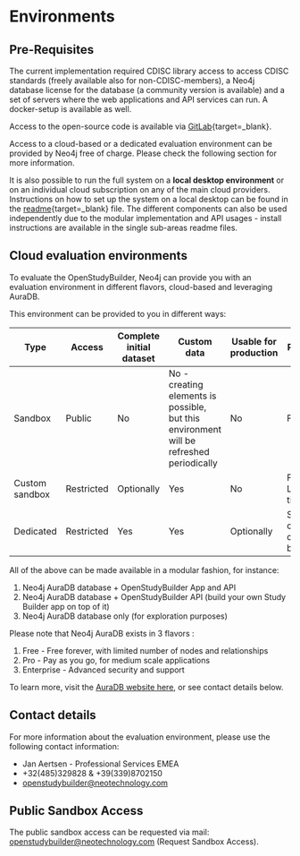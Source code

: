 # Environments

## Pre-Requisites

The current implementation required CDISC library access to access CDISC standards (freely available also for non-CDISC-members), a Neo4j database license for the database (a community version is available) and a set of servers where the web applications and API services can run. A docker-setup is available as well.

Access to the open-source code is available via [GitLab](https://gitlab.com/Novo-Nordisk/nn-public/openstudybuilder/OpenStudyBuilder-Solution){target=_blank}.

Access to a cloud-based or a dedicated evaluation environment can be provided by Neo4j free of charge. Please check the following section for more information.

It is also possible to run the full system on a **local desktop environment** or on an individual cloud subscription on any of the main cloud providers. Instructions on how to set up the system on a local desktop can be found in the [readme](https://gitlab.com/Novo-Nordisk/nn-public/openstudybuilder/OpenStudyBuilder-Solution/-/blob/main/README.md){target=_blank} file. The different components can also be used independently due to the modular implementation and API usages - install instructions are available in the single sub-areas readme files.

## Cloud evaluation environments

To evaluate the OpenStudyBuilder, Neo4j can provide you with an evaluation environment in different flavors, cloud-based and leveraging AuraDB.

This environment can be provided to you in different ways:

Type | Access | Complete initial dataset | Custom data | Usable for production | Pricing
--|--|--|--|--|--
Sandbox | Public | No | No - creating elements is possible, but this environment will be refreshed periodically | No | Free
Custom sandbox | Restricted | Optionally | Yes | No | Free - Limited time
Dedicated | Restricted | Yes | Yes | Optionally | See contact details below

All of the above can be made available in a modular fashion, for instance:

1. Neo4j AuraDB database + OpenStudyBuilder App and API
2. Neo4j AuraDB database + OpenStudyBuilder API (build your own Study Builder app on top of it)
3. Neo4j AuraDB database only (for exploration purposes)

Please note that Neo4j AuraDB exists in 3 flavors :

1. Free - Free forever, with limited number of nodes and relationships
2. Pro - Pay as you go, for medium scale applications
3. Enterprise - Advanced security and support

To learn more, visit the [AuraDB website here](https://neo4j.com/cloud/platform/aura-graph-database/), or see contact details below.

## Contact details

For more information about the evaluation environment, please use the following contact information:

- Jan Aertsen - Professional Services EMEA
- +32(485)329828 & +39(339)8702150
- <a href="mailto:openstudybuilder@neotechnology.com">openstudybuilder@neotechnology.com</a>

## Public Sandbox Access

The public sandbox access can be requested via mail: <a href="mailto:openstudybuilder@neotechnology.com?subject=Request%20Sandbox%20Access">
openstudybuilder@neotechnology.com (Request Sandbox Access)</a>.